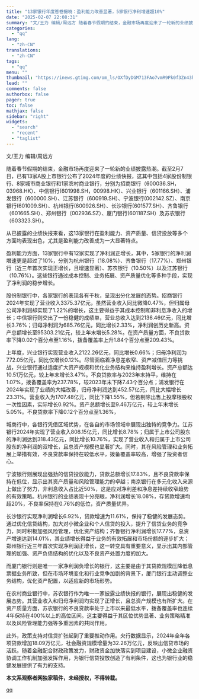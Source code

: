 ```yaml
---
title: "13家银行年度答卷揭晓：盈利能力改善显著，5家银行净利增速超10%"
date: "2025-02-07 22:08:31"
summary: "文/王力 编辑/周远方 随着春节假期的结束，金融市场再度迎来了一轮新的业绩披露热潮。截至2月7日，..."
categories:
  - "qq"
lang:
  - "zh-CN"
translations:
  - "zh-CN"
tags:
  - "qq"
menu: ""
thumbnail: "https://inews.gtimg.com/om_ls/OXfDyDGM713FAo7vmR9Pk0f3Zn43hHMJjR7FRMdzdOXP8AA_640360/0"
lead: ""
comments: false
authorbox: false
pager: true
toc: false
mathjax: false
sidebar: "right"
widgets:
  - "search"
  - "recent"
  - "taglist"
---
```


文/王力 编辑/周远方

随着春节假期的结束，金融市场再度迎来了一轮新的业绩披露热潮。截至2月7日，已有13家A股上市银行公布了2024年度的业绩快报，这其中包括4家股份制银行、8家城市商业银行和1家农村商业银行，分别为招商银行（600036.SH，03968.HK）、中信银行(601998.SH，00998.HK）、兴业银行（601166.SH）、浦发银行（600000.SH）、江苏银行（600919.SH）、宁波银行(002142.SZ）、南京银行(601009.SH）、杭州银行(600926.SH）、长沙银行(601577.SH）、齐鲁银行（601665.SH）、郑州银行（002936.SZ）、厦门银行(601187.SH）及苏农银行（603323.SH）。

从已披露的业绩快报来看，这13家银行在盈利能力、资产质量、信贷投放等多个方面均表现出色，尤其是盈利能力改善成为一大显著特点。

盈利能力方面，13家银行中有12家实现了净利润正增长，其中，5家银行的净利润增速更是超过了10%，分别为杭州银行（18.08%）、齐鲁银行（17.77%）、郑州银行（近三年首次实现正增长，且增速显著）、苏农银行（10.50%）以及江苏银行（10.76%）。这些银行通过成本控制、业务拓展、资产质量优化等多种手段，实现了净利润的稳步增长。

股份制银行中，各家银行的表现各有千秋，呈现出分化发展的态势。招商银行2024年实现了营业收入3375.37亿元，虽然营业收入同比微降0.47%，但归属母公司净利润却实现了1.22%的增长，这主要得益于其成本控制和非利息净收入的增长；中信银行则交出了一份稳健的成绩单，营业总收入达到2136.46亿元，同比增长3.76%；归母净利润为685.76亿元，同比增长2.33%，净利润创历史新高。资产总额增长至95303.21亿元，较上年末增长5.28%。在资产质量方面，不良贷款率下降0.02个百分点至1.16%，拨备覆盖率上升1.84个百分点至209.43%。

上年度，兴业银行实现营业收入2122.26亿元，同比增长0.66%；归母净利润为772.05亿元，同比仅增长0.12%。尽管面临着净息差收窄、资产减值压力等挑战，兴业银行通过适度扩大资产规模和优化业务结构来维持盈利增长。资产总额达10.51万亿元，较上年末增长3.47%。不良贷款率与2023年末持平，维持在1.07%，拨备覆盖率为237.78%，较2023年末下降7.43个百分点；浦发银行在2024年实现了业绩的大幅改善，归母净利润达到452.57亿元，同比大幅增长23.31%。营业收入为1707.48亿元，同比下降1.55%，但若剔除出售上投摩根股权一次性因素，实际增长0.92%。资产总额增长至9.46万亿元，较上年末增长5.05%。不良贷款率下降0.12个百分点至1.36%，

城商行中，各银行凭借区域优势，在各自的市场领域中展现出独特的竞争力。江苏银行2024年实现了营业收入808.15亿元，同比增长8.78%；归属于上市公司股东的净利润达到318.43亿元，同比增长10.76%，实现了营业收入和归属于上市公司股东的净利润的双增长，且总资产规模也显著扩大。同时，其在风险管理和业务拓展上举措有效，不良贷款率保持在较低水平，拨备覆盖率较高，增强了投资者信心。

宁波银行则展现出强劲的信贷投放能力，贷款总额增长17.83%，且不良贷款率保持在低位，显示出其资产质量和风险管理能力的卓越；南京银行在多元化收入来源上做出了努力，非利息收入占比近50%，这是应对净利差和净息差持续收窄趋势的有效策略。杭州银行的业绩表现十分亮眼，净利润增长18.08%，存贷款增速均超20%，不良率保持在0.76%的低位，资产质量优异。

长沙银行实现净利润增长6.92%，贷款增速为11.61%，保持了稳健的发展态势。通过优化信贷结构，加大对小微企业和个人信贷的投入，提升了信贷业务的竞争力，同时积极加强风险管理，优化资产结构；齐鲁银行净利润增长17.77%，总资产增速达到14.01%，其业绩增长得益于业务的有效拓展和市场份额的逐步扩大；郑州银行近三年首次实现净利润正增长，这一转变具有重要意义，显示出其内部管理的加强、资产负债结构的优化以及不良资产处置力度的加大。

而厦门银行则是唯一一家净利润负增长的银行，这主要是由于其贷款规模压降低息票据业务所致，但在市场环境变化和行业竞争加剧的背景下，厦门银行主动调整业务结构，优化资产配置，以适应新的市场形势。

在农村商业银行中，苏农银行作为唯一一家披露业绩快报的银行，展现出稳健的发展态势。其营业收入和归母净利润均实现了正增长，且总资产规模也有所扩大。在资产质量方面，苏农银行的不良贷款率处于上市以来最低水平，拨备覆盖率也连续4年保持在400%以上的高位区间。这主要得益于其区位优势显著、业务策略精准以及风险管理能力强等多重因素的共同作用。

此外，政策支持对信贷扩张起到了重要推动作用。央行数据显示，2024年全年各项贷款增加18.09万亿元，社会融资规模增量为32.26万亿元，反映出信贷市场的活跃。随着金融配合财政政策发力，财政资金加快落实到项目建设，小微企业融资协调工作机制加强发挥作用，为银行信贷投放创造了有利条件，这也为银行业的稳健发展提供了有力的支持。

**本文系观察者网独家稿件，未经授权，不得转载。**

[qq](https://new.qq.com/rain/a/20250207A0935000)
